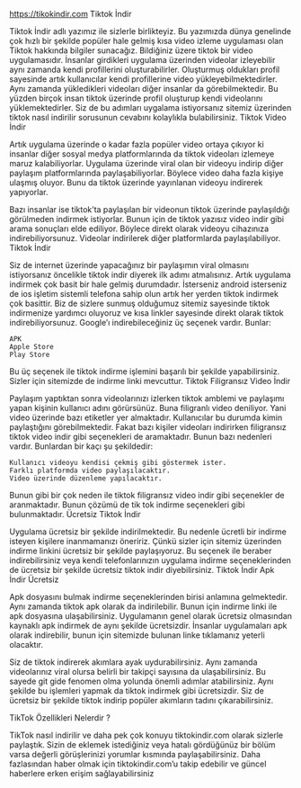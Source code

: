 https://tikokindir.com
Tiktok İndir

Tiktok İndir adlı yazımız ile sizlerle birlikteyiz. Bu yazımızda dünya genelinde çok hızlı bir şekilde popüler hale gelmiş kısa video izleme uygulaması olan Tiktok hakkında bilgiler sunacağız. Bildiğiniz üzere tiktok bir video uygulamasıdır. İnsanlar girdikleri uygulama üzerinden videolar izleyebilir aynı zamanda kendi profillerini oluşturabilirler. Oluşturmuş oldukları profil sayesinde artık kullanıcılar kendi profillerine video yükleyebilmektedirler. Aynı zamanda yükledikleri videoları diğer insanlar da görebilmektedir. Bu yüzden birçok insan tiktok üzerinde profil oluşturup kendi videolarını yüklemektedirler. Siz de bu adımları uygalama istiyorsanız sitemiz üzerinden tiktok nasıl indirilir sorusunun cevabını kolaylıkla bulabilirsiniz. 
Tiktok Video İndir 

Artık uygulama üzerinde o kadar fazla popüler video ortaya çıkıyor ki insanlar diğer sosyal medya platformlarında da tiktok videoları izlemeye maruz kalabiliyorlar. Uygulama üzerinde viral olan bir videoyu indirip diğer paylaşım platformlarında paylaşabiliyorlar. Böylece video daha fazla kişiye ulaşmış oluyor. Bunu da tiktok üzerinde yayınlanan videoyu indirerek yapıyorlar.  

Bazı insanlar ise tiktok’ta paylaşılan bir videonun tiktok üzerinde paylaşıldığı görülmeden indirmek istiyorlar. Bunun için de tiktok yazısız video indir gibi arama sonuçları elde ediliyor. Böylece direkt olarak videoyu cihazınıza indirebiliyorsunuz. Videolar indirilerek diğer platformlarda paylaşılabiliyor. 
Tiktok İndir 

Siz de internet üzerinde yapacağınız bir paylaşımın viral olmasını istiyorsanız öncelikle tiktok indir diyerek ilk adımı atmalısınız. Artık uygulama indirmek çok basit bir hale gelmiş durumdadır. İsterseniz android isterseniz de ios işletim sistemli telefona sahip olun artık her yerden tiktok indirmek çok basittir. Biz de sizlere sunmuş olduğumuz sitemiz sayesinde tiktok indirmenize yardımcı oluyoruz ve kısa linkler sayesinde direkt olarak tiktok indirebiliyorsunuz. Google’ı indirebileceğiniz üç seçenek vardır. Bunlar: 

    APK 
    Apple Store 
    Play Store 

Bu üç seçenek ile tiktok indirme işlemini başarılı bir şekilde yapabilirsiniz. Sizler için sitemizde de indirme linki mevcuttur. 
Tiktok Filigransız Video İndir 

Paylaşım yaptıktan sonra videolarınızı izlerken tiktok amblemi ve paylaşımı yapan kişinin kullanıcı adını görürsünüz. Buna filigranlı video deniliyor. Yani video üzerinde bazı etiketler yer almaktadır. Kullanıcılar bu durumda kimin paylaştığını görebilmektedir. Fakat bazı kişiler videoları indirirken filigransız tiktok video indir gibi seçenekleri de aramaktadır. Bunun bazı nedenleri vardır. Bunlardan bir kaçı şu şekildedir: 

    Kullanıcı videoyu kendisi çekmiş gibi göstermek ister. 
    Farklı platformda video paylaşılacaktır. 
    Video üzerinde düzenleme yapılacaktır. 

Bunun gibi bir çok neden ile tiktok filigransız video indir gibi seçenekler de aranmaktadır. Bunun çözümü de tik tok indirme seçenekleri gibi bulunmaktadır. 
Ücretsiz Tiktok İndir 

Uygulama ücretsiz bir şekilde indirilmektedir. Bu nedenle ücretli bir indirme isteyen kişilere inanmamanızı öneririz. Çünkü sizler için sitemiz üzerinden indirme linkini ücretsiz bir şekilde paylaşıyoruz. Bu seçenek ile beraber indirebilirsiniz veya kendi telefonlarınızın uygulama indirme seçeneklerinden de ücretsiz bir şekilde ücretsiz tiktok indir diyebilirsiniz. 
Tiktok İndir Apk İndir Ücretsiz 

Apk dosyasını bulmak indirme seçeneklerinden birisi anlamına gelmektedir. Aynı zamanda tiktok apk olarak da indirilebilir. Bunun için indirme linki ile apk dosyasına ulaşabilirsiniz. Uygulamanın genel olarak ücretsiz olmasından kaynaklı apk indirmek de aynı şekilde ücretsizdir. İnsanlar uygulamaları apk olarak indirebilir, bunun için sitemizde bulunan linke tıklamanız yeterli olacaktır.  

Siz de tiktok indirerek akımlara ayak uydurabilirsiniz. Aynı zamanda videolarınız viral olursa belirli bir takipçi sayısına da ulaşabilirsiniz. Bu sayede git gide fenomen olma yolunda önemli adımlar atabilirsiniz. Aynı şekilde bu işlemleri yapmak da tiktok indirmek gibi ücretsizdir. Siz de ücretsiz bir şekilde tiktok indirip popüler akımların tadını çıkarabilirsiniz. 

 
TikTok Özellikleri Nelerdir ?

 

TikTok nasıl indirilir ve daha pek çok konuyu tiktokindir.com olarak sizlerle paylaştık. Sizin de eklemek istediğiniz veya hatalı gördüğünüz bir bölüm varsa değerli görüşlerinizi yorumlar kısmında paylaşabilirsiniz. Daha fazlasından haber olmak için tiktokindir.com’u takip edebilir ve güncel haberlere erken erişim sağlayabilirsiniz
